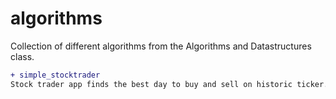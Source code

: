 # algorithms
Collection of different algorithms from the Algorithms and Datastructures class.

```diff
+ simple_stocktrader
Stock trader app finds the best day to buy and sell on historic ticker.
```
